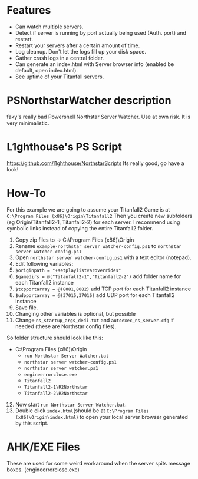 # Features
- Can watch multiple servers.
- Detect if server is running by port actually being used (Auth. port) and restart.
- Restart your servers after a certain amount of time.
- Log cleanup. Don't let the logs fill up your disk space.
- Gather crash logs in a central folder.
- Can generate an index.html with Server browser info (enabled be default, open index.html).
- See uptime of your Titanfall servers.

# PSNorthstarWatcher description
faky's really bad Powershell Northstar Server Watcher. Use at own risk. It is very minimalistic.

# L1ghthouse's PS Script
https://github.com/l1ghthouse/NorthstarScripts
Its really good, go have a look!

# How-To
For this example we are going to assume your Titanfall2 Game is at `C:\Program Files (x86)\Origin\Titanfall2`
Then you create new subfolders (eg Origin\Titanfall2-1, Titanfall2-2) for each server. I recommend using symbolic links instead of copying the entire Titanfall2 folder.
1) Copy zip files to -> C:\Program Files (x86)\Origin
2) Rename `example-northstar server watcher-config.ps1` to `northstar server watcher-config.ps1` 
3) Open `northstar server watcher-config.ps1` with a text editor (notepad).
4) Edit following variables:
5) `$originpath = "+setplaylistvaroverrides"`
6) `$gamedirs = @("Titanfall2-1","Titanfall2-2")` add folder name for each Titanfall2 instance
7) `$tcpportarray = @(8081,8082)` add TCP port for each Titanfall2 instance
8) `$udpportarray = @(37015,37016)` add UDP port for each Titanfall2 instance
9) Save file. 
10) Changing other variables is optional, but possible
11) Change `ns_startup_args_dedi.txt` and `autoexec_ns_server.cfg` if needed (these are Northstar config files).

So folder structure should look like this:
- C:\Program Files (x86)\Origin
  - `run Northstar Server Watcher.bat`
  - `northstar server watcher-config.ps1`
  - `northstar server watcher.ps1`
  - `engineerrorclose.exe`
  - `Titanfall2`
  - `Titanfall2-1\R2Northstar`
  - `Titanfall2-2\R2Northstar`

12) Now start `run Northstar Server Watcher.bat`.
13) Double click `index.html`(should be at `C:\Program Files (x86)\Origin\index.html`) to open your local server browser generated by this script.

# AHK/EXE Files
These are used for some weird workaround when the server spits message boxes. (engineerrorclose.exe)
